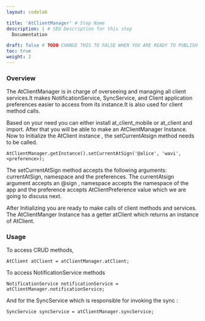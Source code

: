 ```yaml
---
layout: codelab

title: 'AtClientManager' # Step Name
description: | # SEO Description for this step
  Documentation

draft: false # TODO CHANGE THIS TO FALSE WHEN YOU ARE READY TO PUBLISH THE PAGE
toc: true
weight: 2
---
```


### Overview

The AtClientManager is in charge of overseeing and managing all client services.It makes NotificationService, SyncService, and Client application preferences easier to access from its instance.It is also used for client method calls.


Based on your need you can either  install at_client_mobile or at_client and import. After that you will be able to make an AtClientManager Instance. Now to Initialize the AtClient instance , the setCurrentAtsign method needs to be called.

```
AtClientManager.getInstance().setCurrentAtSign('@alice', 'wavi', <preference>);
```

 The setCurrentAtSign method accepts the following arguments: currentAtSign, namespace and the preferences. The currentAtsign argument accepts an @sign , namespace accepts the namespace of the app and the preference accepts AtClientPreference value which we are going to discuss next.

After Initializing you are ready to make calls of client methods and services. The AtClientManger Instance has a getter atClient which returns an instance of AtClient. 

### Usage

To access CRUD methods,
```
AtClient atClient = atClientManager.atClient;
```

To access NotificationService methods 

```
NotificationService notificationService = atClientManager.notificationService;
```

And for the SyncService which is responsible for invoking the sync :

```
SyncService syncService = atClientManager.syncService;
```